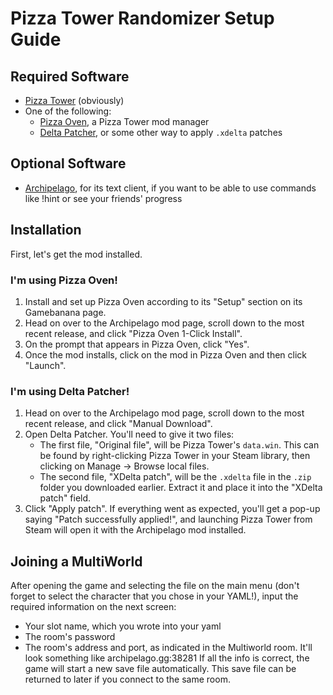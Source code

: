 # Pizza Tower Randomizer Setup Guide

## Required Software
- [Pizza Tower](https://store.steampowered.com/app/2231450/Pizza_Tower/) (obviously)
- One of the following:
    - [Pizza Oven](https://gamebanana.com/tools/12625), a Pizza Tower mod manager
    - [Delta Patcher](https://github.com/marco-calautti/DeltaPatcher), or some other way to apply `.xdelta` patches

## Optional Software
- [Archipelago](https://github.com/ArchipelagoMW/Archipelago/releases/tag/0.6.1), for its text client, if you want to be able to use commands like !hint or see your friends' progress

## Installation

First, let's get the mod installed.

### I'm using Pizza Oven!
1. Install and set up Pizza Oven according to its "Setup" section on its Gamebanana page.
2. Head on over to the Archipelago mod page, scroll down to the most recent release, and click "Pizza Oven 1-Click Install".
3. On the prompt that appears in Pizza Oven, click "Yes".
4. Once the mod installs, click on the mod in Pizza Oven and then click "Launch".

### I'm using Delta Patcher!
1. Head on over to the Archipelago mod page, scroll down to the most recent release, and click "Manual Download".
2. Open Delta Patcher. You'll need to give it two files:
    - The first file, "Original file", will be Pizza Tower's `data.win`. This can be found by right-clicking Pizza Tower in your Steam library, then clicking on Manage -> Browse local files.
    - The second file, "XDelta patch", will be the `.xdelta` file in the `.zip` folder you downloaded earlier. Extract it and place it into the "XDelta patch" field.
3. Click "Apply patch". If everything went as expected, you'll get a pop-up saying "Patch successfully applied!", and launching Pizza Tower from Steam will open it with the Archipelago mod installed.

## Joining a MultiWorld

After opening the game and selecting the file on the main menu (don't forget to select the character that you chose in your YAML!), input the required information on the next screen:
- Your slot name, which you wrote into your yaml
- The room's password
- The room's address and port, as indicated in the Multiworld room. It'll look something like archipelago.gg:38281
If all the info is correct, the game will start a new save file automatically. This save file can be returned to later if you connect to the same room.
